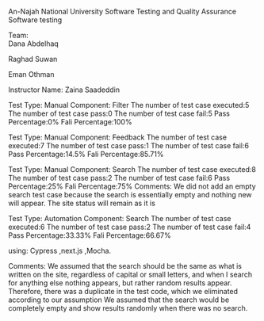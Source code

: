 An-Najah National University
Software Testing and Quality Assurance
Software testing

Team:                                                                                                                             
Dana Abdelhaq

Raghad Suwan

Eman Othman  

Instructor Name:
Zaina Saadeddin  


Test Type: Manual
Component: Filter
The number of test case executed:5
The number of test case pass:0
The number of test case fail:5
Pass Percentage:0%
Fali Percentage:100%

 
Test Type: Manual
Component: Feedback
The number of test case executed:7
The number of test case pass:1
The number of test case fail:6
Pass Percentage:14.5%
Fali Percentage:85.71%



Test Type: Manual
Component: Search
The number of test case executed:8
The number of test case pass:2
The number of test case fail:6
Pass Percentage:25%
Fali Percentage:75%
Comments: We did not add an empty search test case because the search is essentially empty and nothing new will appear.
The site status will remain as it is









Test Type: Automation
Component: Search
The number of test case executed:6
The number of test case pass:2
The number of test case fail:4
Pass Percentage:33.33%
Fali Percentage:66.67%

using:
Cypress ,next.js ,Mocha.

Comments:
We assumed that the search should be the same as what is written on the site,
regardless of capital or small letters, and when I search for anything else nothing appears,
but rather random results appear.
Therefore, there was a duplicate in the test code, which we eliminated according to our assumption
We assumed that the search would be completely empty and show results randomly when there was no search.
